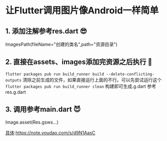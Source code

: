 # 让Flutter调用图片像Android一样简单

## 1. 添加注解参考res.dart 😎
ImagesPath(fileName="创建的类名",path="资源目录")

## 2. 直接在assets、images添加完资源之后执行 🤭
```flutter packages pub run build_runner build --delete-conflicting-outputs```
清除之前生成的文件，如果直接运行上面的不行。可以先尝试运行这个
``flutter packages pub run build_runner clean``
构建即可生成.g.dart 参考res.g.dart

## 3. 调用参考main.dart 😈
Image.asset(Res.gsws...)

[具体](https://note.youdao.com/s/d9N1AasC):https://note.youdao.com/s/d9N1AasC
